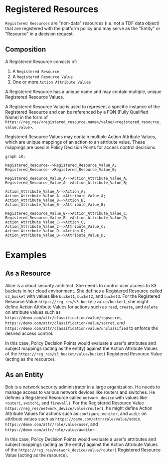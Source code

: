 # Registered Resources

`Registered Resources` are "non-data" resources (i.e. not a TDF data object) that are registered with the platform policy and may serve as the "Entity" or "Resource" in a decision request.

## Composition

A Registered Resource consists of:

1. A `Registered Resource`
2. A `Registered Resource Value`
3. One or more `Action Attribute Values`

A Registered Resource has a unique name and may contain multiple, unique Registered Resource Values. 

A Registered Resource Value is used to represent a specific instance of the Registered Resource and can be referenced by a FQN (Fully Qualified Name) in the form of `https://reg_res/<registered_resource.name>/value/<registered_resource_value.value>`.

Registered Resource Values may contain multiple Action Attribute Values, which are unique mappings of an action to an attribute value. These mappings are used in Policy Decision Points for access control decisions.

```mermaid
graph LR;

Registered_Resource-->Registered_Resource_Value_A;
Registered_Resource-->Registered_Resource_Value_B;

Registered_Resource_Value_A-->Action_Attribute_Value_A;
Registered_Resource_Value_A-->Action_Attribute_Value_B;

Action_Attribute_Value_A-->Action_A;
Action_Attribute_Value_A-->Attribute_Value_A;
Action_Attribute_Value_B-->Action_B;
Action_Attribute_Value_B-->Attribute_Value_B;

Registered_Resource_Value_B-->Action_Attribute_Value_C;
Registered_Resource_Value_B-->Action_Attribute_Value_D;
Action_Attribute_Value_C-->Action_C;
Action_Attribute_Value_C-->Attribute_Value_C;
Action_Attribute_Value_D-->Action_D;
Action_Attribute_Value_D-->Attribute_Value_D;

```

# Examples

## As a Resource

Alice is a cloud security architect. She needs to control user access to S3 buckets in her cloud environment. She defines a Registered Resource called `s3_bucket` with values like `bucket1`, `bucket2`, and `bucket3`. For the Registered Resource Value `https://reg_res/s3_bucket/value/bucket1`, she might define Action Attribute Values for actions such as `read`, `create`, and `delete` on attribute values such as `https://demo.com/attr/classification/value/topsecret`, `https://demo.com/attr/classification/value/secret`, and `https://demo.com/attr/classification/value/unclassified` to enforce the desired access control.

In this case, Policy Decision Points would evaluate a user's attributes and subject mappings (acting as the entity) against the Action Attribute Values of the `https://reg_res/s3_bucket/value/bucket1` Registered Resource Value (acting as the resource).

## As an Entity

Bob is a network security administrator in a large organization. He needs to manage access to various network devices like routers and switches. He defines a Registered Resource called `network_device` with values like `router1`, `switch1`, and `firewall1`. For the Registered Resource Value `https://reg_res/network_device/value/router1`, he might define Action Attribute Values for actions such as `configure`, `monitor`, and `audit` on attribute values such as `https://demo.com/attr/role/value/admin`, `https://demo.com/attr/role/value/user`, and `https://demo.com/attr/role/value/auditor`.

In this case, Policy Decision Points would evaluate a user's attributes and subject mappings (acting as the entity) against the Action Attribute Values of the `https://reg_res/network_device/value/router1` Registered Resource Value (acting as the resource).
